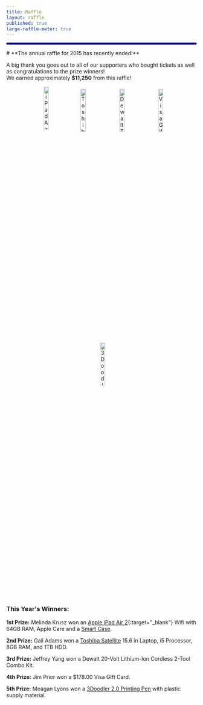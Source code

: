 ```yaml
---
title: Raffle
layout: raffle
published: true
large-raffle-meter: true
---
```

<style>
#raffle-ipad {
	margin-left: 20px;
	margin-bottom: 12px;
	margin-right: 5px;
}
#raffle-3doodler {
	margin-left: 5px;
	margin-bottom: 5px;
}
#raffle-pictures img {
	vertical-align: middle;
}
#raffle-pictures {
	padding: 1px 20px;
}
hr {
	height: 5px;
	color: #020579;
	background-color: #020579;
	border: none;
	border-radius: 2px;
}
@media screen and (max-width: 785px) {
  #raffle-pictures {
    display: none;
  }
}
</style>
<hr>
# **The annual raffle for 2015 has recently ended!**

A big thank you goes out to all of our supporters who bought tickets as well as congratulations to the prize winners!
<br>We earned approximately **$11,250** from this raffle!

<div id="raffle-pictures" class="info-box" align="center">
	<img id="raffle-ipad" alt="iPad Air 2" style="width: 17%;" src="{{ site.url }}/assets/img/raffle/ipad-air.png">
	<img alt="Toshiba Laptop" style="width: 17%; padding:  0px 10px;" src="{{ site.url }}/assets/img/raffle/laptop.png">
	<img alt="Dewalt Tool Kit" style="width: 17%; padding: 0px 10px;" src="{{ site.url }}/assets/img/raffle/tool-kit.png">
	<img alt="Visa Gift Card" style="width: 17%; padding: 0px 10px;" src="{{ site.url }}/assets/img/raffle/visa-card.png">
	<img id="raffle-3doodler" alt="3Doodler 2.0 Printing Pen" style="width: 17%;" src="{{ site.url }}/assets/img/raffle/3doodler-pen.png">
</div>


### This Year's Winners:

__1st Prize:__ Melinda Krusz won an [Apple iPad Air 2](http://www.apple.com/ipad-air-2){:target="_blank"} Wifi with 64GB RAM, Apple Care and a [Smart Case](http://www.apple.com/shop/product/MGTT2ZM/A/ipad-air-2-smart-case-midnight-blue).

__2nd Prize:__ Gail Adams won a [Toshiba Satellite](http://us.toshiba.com/computers/laptops/satellite) 15.6 in Laptop, i5 Processor, 8GB RAM, and 1TB HDD.

__3rd Prize:__ Jeffrey Yang won a Dewalt 20-Volt Lithium-Ion Cordless 2-Tool Combo Kit.

__4th Prize:__ Jim Prior won a $178.00 Visa GIft Card.

__5th Prize:__ Meagan Lyons won a [3Doodler 2.0 Printing Pen](https://www.kickstarter.com/projects/1351910088/3doodler-20-the-worlds-first-3d-printing-pen-reinv) with plastic supply material.
